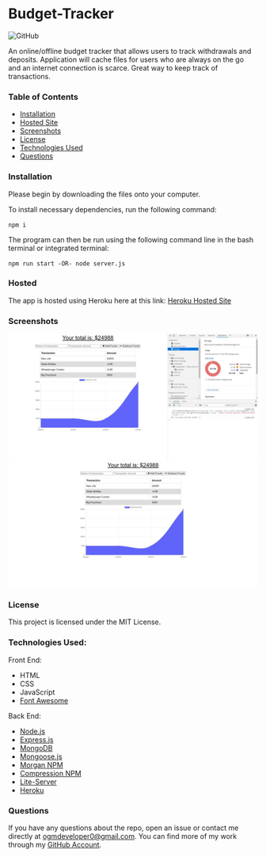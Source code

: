 # Budget-Tracker
![GitHub](https://img.shields.io/github/license/ogmedina/budget-tracker)

An online/offline budget tracker that allows users to track withdrawals and deposits. Application will cache files for  users who are always on the go and an internet connection is scarce. Great way to keep track of transactions.

### Table of Contents

* [Installation](#installation)
* [Hosted Site](#hosted)
* [Screenshots](#screenshots)
* [License](#license)
* [Technologies Used](#technologies%20used)
* [Questions](#questions)

### Installation
Please begin by downloading the files onto your computer.

To install necessary dependencies, run the following command:
```
npm i
```
The program can then be run using the following command line in the bash terminal or integrated terminal:
```
npm run start -OR- node server.js
```
### Hosted
The app is hosted using Heroku here at this link: [Heroku Hosted Site](https://serene-badlands-10244.herokuapp.com/)

### Screenshots 
![BudgetTracker1](https://github.com/ogmedina/Budget-Tracker/blob/main/assets/BudgetTracker1.jpg)
![BudgetTracker2](https://github.com/ogmedina/Budget-Tracker/blob/main/assets/BudgetTracker2.jpg)

### License
This project is licensed under the MIT License. 

### Technologies Used:
Front End: 
* HTML
* CSS
* JavaScript
* [Font Awesome](https://fontawesome.com/)

Back End:
* [Node.js](https://nodejs.org/en/)
* [Express.js](https://expressjs.com/)
* [MongoDB](https://www.mongodb.com/)
* [Mongoose.js](https://www.mongoosejs.com/)
* [Morgan NPM](https://www.npmjs.com/package/morgan)
* [Compression NPM](https://www.npmjs.com/package/compression)
* [Lite-Server](https://www.npmjs.com/package/lite-server)
* [Heroku](https://www.heroku.com)

### Questions
If you have any questions about the repo, open an issue or contact me directly at ogmdeveloper0@gmail.com. You can find more of my work through my [GitHub Account](https://github.com/ogmedina/).